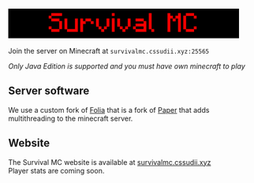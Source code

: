 ![survival mc banner](/assets/SMC_Banner.png)

Join the server on Minecraft at `survivalmc.cssudii.xyz:25565`

*Only Java Edition is supported and you must have own minecraft to play*

## Server software
We use a custom fork of [Folia](https://github.com/PaperMC/folia) that is a fork of [Paper](https://github.com/PaperMC/Paper) that adds multithreading to the minecraft server.

## Website
The Survival MC website is available at [survivalmc.cssudii.xyz](https://survivalmc.cssudii.xyz) <br>
Player stats are coming soon.

<!---
@cssudii-managed
@cssudii-html-generator
html-input=/profile/README.md
html-output=/public/index.html
@cssudii-mc-stats
mcstats-output=/public/stats
-->

<!---
content-type=markdown
cssudii-tag=Survival-MCX
x-display-name=Survival MC
x-display-logo=/assets/SMC_Logo.png
-->
